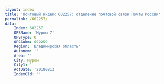 ```yaml
---
layout: index
title: 'Почтовый индекс 602257: отделение почтовой связи Почты России'
permalink: /602257/
data:
    Index: 602257
    OPSName: 'Муром 7'
    OPSType: О
    OPSSubm: 602250
    Region: 'Владимирская область'
    Autonom: ''
    Area: ''
    City: Муром
    City1: ''
    ActDate: '20180813'
    IndexOld: ''
---
```

